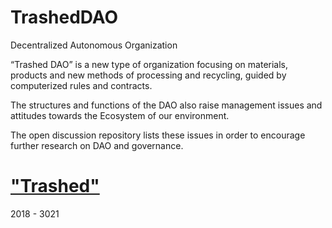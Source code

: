# TrashedDAO
<html>
 <head>
  <meta charset="utf-8">
   </head>
   <body>
<p>Decentralized Autonomous Organization</p>
<p>“Trashed DAO” is a new type of organization focusing on materials, products and new methods of processing and recycling, guided by computerized rules and contracts.</p>
<p>The structures and functions of the DAO also raise management issues and attitudes towards the Ecosystem of our environment.</p>
<p>The open discussion repository lists these issues in order to encourage further research on DAO and governance.</p>
    <h1><a href="http://trashedbot.github.io">"Trashed"</a></h1>
<p>2018 - 3021</p>
 </body>
</html>
